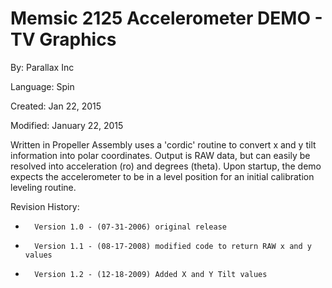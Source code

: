 # Memsic 2125 Accelerometer DEMO - TV Graphics

By: Parallax Inc

Language: Spin

Created: Jan 22, 2015

Modified: January 22, 2015

Written in Propeller Assembly uses a 'cordic' routine to convert x and y tilt information into polar coordinates. Output is RAW data, but can easily be resolved into acceleration (ro) and degrees (theta). Upon startup, the demo expects the accelerometer to be in a level position for an initial calibration leveling routine.

Revision History:

*       Version 1.0 - (07-31-2006) original release
*       Version 1.1 - (08-17-2008) modified code to return RAW x and y values
*       Version 1.2 - (12-18-2009) Added X and Y Tilt values
